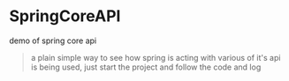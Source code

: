 # SpringCoreAPI
demo of spring core api
 >a plain simple way to see how spring is acting with various of it's api is being used,
 >just start the project and follow the code and log
